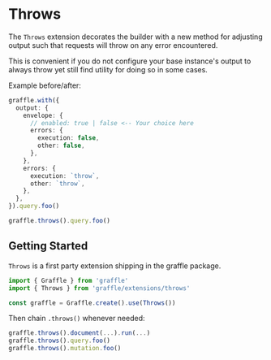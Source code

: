 # Throws

<!--@include: @/_snippets/example-links/extension_throws.md-->

The `Throws` extension decorates the builder with a new method for adjusting output such that requests will throw on any error encountered.

This is convenient if you do not configure your base instance's output to always throw yet still find utility for doing so in some cases.

Example before/after:

```ts
graffle.with({
  output: {
    envelope: {
      // enabled: true | false <-- Your choice here
      errors: {
        execution: false,
        other: false,
      },
    },
    errors: {
      execution: `throw`,
      other: `throw`,
    },
  },
}).query.foo()
```

```ts
graffle.throws().query.foo()
```

## Getting Started

`Throws` is a first party extension shipping in the graffle package.

```ts twoslash
import { Graffle } from 'graffle'
import { Throws } from 'graffle/extensions/throws'

const graffle = Graffle.create().use(Throws())
```

Then chain `.throws()` whenever needed:

```ts
graffle.throws().document(...).run(...)
graffle.throws().query.foo()
graffle.throws().mutation.foo()
```
